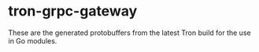 # tron-grpc-gateway

These are the generated protobuffers from the latest Tron build for the use in Go modules.
